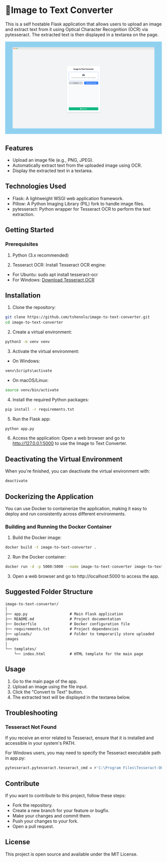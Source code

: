 # 🚀Image to Text Converter
This is a self hostable Flask application that allows users to upload an image and extract text from it using Optical Character Recognition (OCR) via pytesseract. The extracted text is then displayed in a textarea on the page.

![screenshot](screenshot.png)

## Features
- Upload an image file (e.g., PNG, JPEG).
- Automatically extract text from the uploaded image using OCR.
- Display the extracted text in a textarea.

## Technologies Used
- Flask: A lightweight WSGI web application framework.
- Pillow: A Python Imaging Library (PIL) fork to handle image files.
- pytesseract: Python wrapper for Tesseract OCR to perform the text extraction.

## Getting Started
### Prerequisites
1. Python (3.x recommended)

2. Tesseract OCR: Install Tesseract OCR engine:
- For Ubuntu: sudo apt install tesseract-ocr
- For Windows: [Download Tesseract OCR](https://github.com/UB-Mannheim/tesseract/wiki)


## Installation
1. Clone the repository:
```bash
git clone https://github.com/tshenolo/image-to-text-converter.git
cd image-to-text-converter
```

2. Create a virtual environment:
```bash
python3 -m venv venv
```

3. Activate the virtual environment:
- On Windows:
```bash
venv\Scripts\activate
```

- On macOS/Linux:
```bash
source venv/bin/activate
```

4. Install the required Python packages:
```bash
pip install -r requirements.txt
```

5. Run the Flask app:
```bash
python app.py
```

6. Access the application: Open a web browser and go to http://127.0.0.1:5000 to use the Image to Text Converter.

## Deactivating the Virtual Environment
When you're finished, you can deactivate the virtual environment with:
```bash
deactivate
```


## Dockerizing the Application
You can use Docker to containerize the application, making it easy to deploy and run consistently across different environments.

### Building and Running the Docker Container

1. Build the Docker image:
```bash
docker build -t image-to-text-converter .
```

2. Run the Docker container:
```bash
docker run -d -p 5000:5000 --name image-to-text-converter image-to-text-converter
```

3. Open a web browser and go to http://localhost:5000 to access the app.

## Suggested Folder Structure
```
image-to-text-converter/
│
├── app.py                   # Main Flask application
├── README.md                # Project documentation
├── Dockerfile               # Docker configuration file
├── requirements.txt         # Project dependencies
├── uploads/                 # Folder to temporarily store uploaded images
│
└── templates/
    └── index.html           # HTML template for the main page
```

## Usage
1. Go to the main page of the app.
2. Upload an image using the file input.
3. Click the "Convert to Text" button.
4. The extracted text will be displayed in the textarea below.

## Troubleshooting
### Tesseract Not Found
If you receive an error related to Tesseract, ensure that it is installed and accessible in your system's PATH.

For Windows users, you may need to specify the Tesseract executable path in app.py:
```bash
pytesseract.pytesseract.tesseract_cmd = r'C:\Program Files\Tesseract-OCR\tesseract.exe'
```

## Contribute
If you want to contribute to this project, follow these steps:

- Fork the repository.  
- Create a new branch for your feature or bugfix.  
- Make your changes and commit them.  
- Push your changes to your fork.  
- Open a pull request.  

## License
This project is open source and available under the MIT License.
























